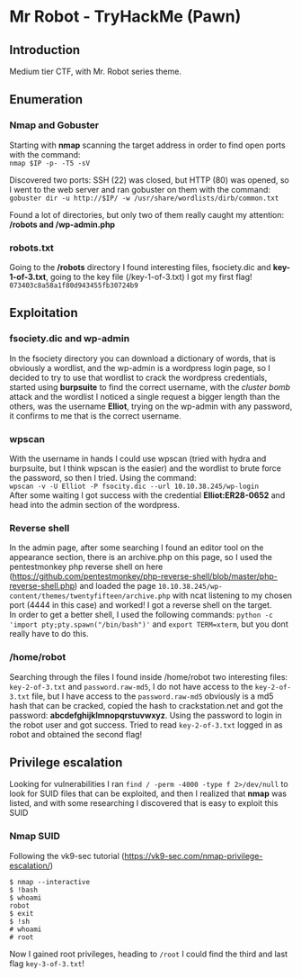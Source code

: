 # Mr Robot - TryHackMe (Pawn)


## Introduction
Medium tier CTF, with Mr. Robot series theme.

## Enumeration
### Nmap and Gobuster
Starting with **nmap** scanning the target address in order to find open ports with the command:<br>
`nmap $IP -p- -T5 -sV`


Discovered two ports: SSH (22) was closed, but HTTP (80) was opened, so I went to the web server and ran gobuster on them with the command:<br>
`gobuster dir -u http://$IP/ -w /usr/share/wordlists/dirb/common.txt`

Found a lot of directories, but only two of them really caught my attention: **/robots and /wp-admin.php**

### robots.txt
Going to the **/robots** directory I found interesting files, fsociety.dic and **key-1-of-3.txt**, going to the key file (/key-1-of-3.txt) I got my first flag!<br>
`073403c8a58a1f80d943455fb30724b9`

## Exploitation
### fsociety.dic and wp-admin
In the fsociety directory you can download a dictionary of words, that is obviously a wordlist, and the wp-admin is a wordpress login page, so I decided to try to use that wordlist to crack the wordpress credentials, started using **burpsuite** to find the correct username, with the *cluster bomb* attack and the wordlist I noticed a single request a bigger length than the others, was the username **Elliot**, trying on the wp-admin with any password, it confirms to me that is the correct username. 

### wpscan
With the username in hands I could use wpscan (tried with hydra and burpsuite, but I think wpscan is the easier) and the wordlist to brute force the password, so then I tried. Using the command:<br>
`wpscan -v -U Elliot -P fsocity.dic --url 10.10.38.245/wp-login`<br>
After some waiting I got success with the credential **Elliot:ER28-0652** and head into the admin section of the wordpress.

### Reverse shell
In the admin page, after some searching I found an editor tool on the appearance section, there is an archive.php on this page, so I used the pentestmonkey php reverse shell on here (https://github.com/pentestmonkey/php-reverse-shell/blob/master/php-reverse-shell.php) and loaded the page `10.10.38.245/wp-content/themes/twentyfifteen/archive.php` with ncat listening to my chosen port (4444 in this case) and worked! I got a reverse shell on the target.<br>
In order to get a better shell, I used the following commands: `python -c 'import pty;pty.spawn("/bin/bash")'` and `export TERM=xterm`, but you dont really have to do this. <br>

### /home/robot
Searching through the files I found inside /home/robot two interesting files: `key-2-of-3.txt` and `password.raw-md5`, I do not have access to the `key-2-of-3.txt` file, but I have access to the `password.raw-md5` obviously is a md5 hash that can be cracked, copied the hash to crackstation.net and got the password: **abcdefghijklmnopqrstuvwxyz**. Using the password to login in the robot user and got success. Tried to read `key-2-of-3.txt` logged in as robot and obtained the second flag!

## Privilege escalation
Looking for vulnerabilities I ran `find / -perm -4000 -type f 2>/dev/null` to look for SUID files that can be exploited, and then I realized that **nmap** was listed, and with some researching I discovered that is easy to exploit this SUID

### Nmap SUID
Following the vk9-sec tutorial (https://vk9-sec.com/nmap-privilege-escalation/) <br>
```
$ nmap --interactive
$ !bash
$ whoami
robot
$ exit
$ !sh
# whoami
# root
```
Now I gained root privileges, heading to `/root` I could find the third and last flag `key-3-of-3.txt`!
